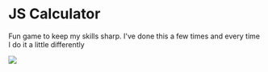 # JS Calculator

Fun game to keep my skills sharp. I've done this a few times and every time I do it a little differently

![](https://github.com/lisabroadhead/dojo/blob/main/JS/calculator/calculator.png)
